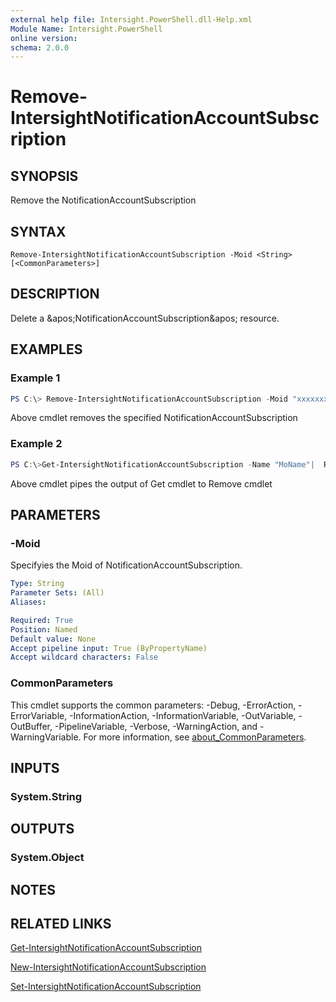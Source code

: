 ```yaml
---
external help file: Intersight.PowerShell.dll-Help.xml
Module Name: Intersight.PowerShell
online version:
schema: 2.0.0
---
```


# Remove-IntersightNotificationAccountSubscription

## SYNOPSIS
Remove the NotificationAccountSubscription

## SYNTAX

```
Remove-IntersightNotificationAccountSubscription -Moid <String> [<CommonParameters>]
```

## DESCRIPTION
Delete a &amp;apos;NotificationAccountSubscription&amp;apos; resource.

## EXAMPLES

### Example 1
```powershell
PS C:\> Remove-IntersightNotificationAccountSubscription -Moid "xxxxxxxxxxxxxxxxxxxxxxxxxxx"
```
Above cmdlet removes the specified NotificationAccountSubscription 

### Example 2
```powershell
PS C:\>Get-IntersightNotificationAccountSubscription -Name "MoName"|  Remove-IntersightNotificationAccountSubscription
```
Above cmdlet pipes the output of Get cmdlet to Remove cmdlet

## PARAMETERS

### -Moid
Specifyies the Moid of NotificationAccountSubscription.

```yaml
Type: String
Parameter Sets: (All)
Aliases:

Required: True
Position: Named
Default value: None
Accept pipeline input: True (ByPropertyName)
Accept wildcard characters: False
```

### CommonParameters
This cmdlet supports the common parameters: -Debug, -ErrorAction, -ErrorVariable, -InformationAction, -InformationVariable, -OutVariable, -OutBuffer, -PipelineVariable, -Verbose, -WarningAction, and -WarningVariable. For more information, see [about_CommonParameters](http://go.microsoft.com/fwlink/?LinkID=113216).

## INPUTS

### System.String

## OUTPUTS

### System.Object
## NOTES

## RELATED LINKS

[Get-IntersightNotificationAccountSubscription](./Get-IntersightNotificationAccountSubscription.md)

[New-IntersightNotificationAccountSubscription](./New-IntersightNotificationAccountSubscription.md)

[Set-IntersightNotificationAccountSubscription](./Set-IntersightNotificationAccountSubscription.md)

